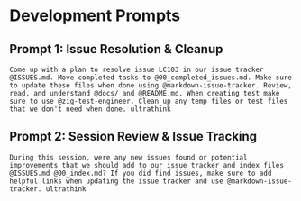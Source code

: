 # Development Prompts

## Prompt 1: Issue Resolution & Cleanup
```
Come up with a plan to resolve issue LC103 in our issue tracker @ISSUES.md. Move completed tasks to @00_completed_issues.md. Make sure to update these files when done using @markdown-issue-tracker. Review, read, and understand @docs/ and @README.md. When creating test make sure to use @zig-test-engineer. Clean up any temp files or test files that we don't need when done. ultrathink
```

## Prompt 2: Session Review & Issue Tracking
```
During this session, were any new issues found or potential improvements that we should add to our issue tracker and index files @ISSUES.md @00_index.md? If you did find issues, make sure to add helpful links when updating the issue tracker and use @markdown-issue-tracker. ultrathink
```